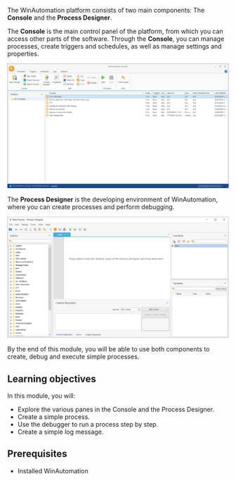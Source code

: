 The WinAutomation platform consists of two main components: The **Console** and the **Process Designer**. 

The **Console** is the main control panel of the platform, from which you can access other parts of the software. Through the **Console**, you can manage processes, create triggers and schedules, as well as manage settings and properties.

![The Console window.](..\media\image-1.png)

The **Process Designer** is the developing environment of WinAutomation, where you can create processes and perform debugging. 

![The Process Designer window.](..\media\image-2.png)

By the end of this module, you will be able to use both components to create, debug and execute simple processes.  

## Learning objectives

In this module, you will: 

- Explore the various panes in the Console and the Process Designer.
- Create a simple process.
- Use the debugger to run a process step by step.
- Create a simple log message.

## Prerequisites

- Installed WinAutomation